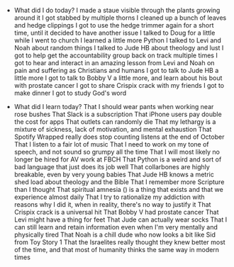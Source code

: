 - What did I do today?
  I made a staue visible through the plants growing around it
  I got stabbed by multiple thorns
  I cleaned up a bunch of leaves and hedge clippings
  I got to use the hedge trimmer again for a short time, until it decided to have another issue
  I talked to Doug for a little while
  I went to church
  I learned a little more Python
  I talked to Levi and Noah about random things
  I talked to Jude HB about theology and lust
  I got to help get the accountability group back on track multiple times
  I got to hear and interact in an amazing lesson from Levi and Noah on pain and suffering as Christians and humans
  I got to talk to Jude HB a little more
  I got to talk to Bobby V a little more, and learn about his bout with prostate cancer
  I got to share Crispix crack with my friends
  I got to make dinner
  I got to study God's word

- What did I learn today?
  That I should wear pants when working near rose bushes
  That Slack is a subscription
  That iPhone users pay double the cost for apps
  That outlets can randomly die
  That my lethargy is a mixture of sickness, lack of motivation, and mental exhaustion
  That Spotify Wrapped really does stop counting listens at the end of October
  That I listen to a fair lot of music
  That I need to work on my tone of speech, and not sound so grumpy all the time
  That I will most likely no longer be hired for AV work at FBCH
  That Python is a weird and sort of bad language that just does its job well
  That collarbones are highly breakable, even by very young babies
  That Jude HB knows a metric shed load about theology and the Bible
  That I remember more Scripture than I thought
  That spiritual amnesia () is a thing that exists and that we experience almost daily
  That I try to rationalize my addiction with reasons why I did it, when in reality, there's no way to justify it
  That Crispix crack is a universal hit
  That Bobby V had prostate cancer
  That Levi might have a thing for feet
  That Jude can actually wear socks
  That I can still learn and retain information even when I'm very mentally and physically tired
  That Noah is a chill dude who now looks a bit like Sid from Toy Story 1
  That the Israelites really thought they knew better most of the time, and that most of humanity thinks the same way in modern times
